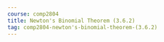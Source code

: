 ```yaml
---
course: comp2804
title: Newton's Binomial Theorem (3.6.2)
tag: comp2804-newton's-binomial-theorem-(3.6.2)
---
```

